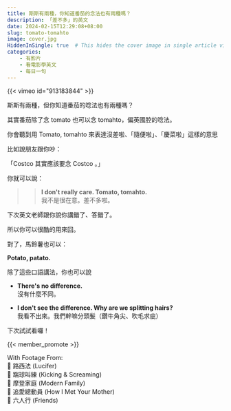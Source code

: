 ```yaml
---
title: 斯斯有兩種，你知道番茄的念法也有兩種嗎？
description: 「差不多」的英文
date: 2024-02-15T12:29:08+08:00
slug: tomato-tomahto
image: cover.jpg
HiddenInSingle: true  # This hides the cover image in single article view
categories:
    - 有影片
    - 看電影學英文
    - 每日一句
---
```



{{< vimeo id="913183844" >}}


斯斯有兩種，但你知道番茄的唸法也有兩種嗎？  

其實番茄除了念 tomato 也可以念 tomahto，偏英國腔的唸法。

你會聽到用 Tomato, tomahto 來表達沒差啦、「隨便啦」、「慶菜啦」這樣的意思

比如說朋友跟你吵：

「Costco 其實應該要念 Costco 。」

你就可以說：

>> **I don't really care. Tomato, tomahto.**  
>> 我不是很在意。差不多啦。


下次英文老師跟你說你講錯了、答錯了。

所以你可以很酷的用來回。

對了，馬鈴薯也可以：

**Potato, patato.** 

除了這些口語講法，你也可以說

- **There's no difference.**  
沒有什麼不同。

- **I don't see the difference. Why are we splitting hairs?**  
我看不出來。我們幹嘛分頭髮（鑽牛角尖、吹毛求疵）

下次試試看囉！

{{< member_promote >}}

With Footage From:  
🎥 路西法 (Lucifer)  
🎥 踹球叫練 (Kicking & Screaming)  
🎥 摩登家庭 (Modern Family)  
🎥 追愛總動員 (How I Met Your Mother)  
🎥 六人行 (Friends)  
